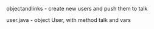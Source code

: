 objectandlinks - create new users and push them to talk

user.java - object User, with method talk and vars
